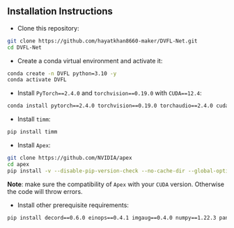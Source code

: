 
## Installation Instructions

- Clone this repository:
```bash
git clone https://github.com/hayatkhan8660-maker/DVFL-Net.git
cd DVFL-Net
```

- Create a conda virtual environment and activate it:

```bash
conda create -n DVFL python=3.10 -y
conda activate DVFL
```

- Install `PyTorch==2.4.0` and `torchvision==0.19.0` with `CUDA==12.4`:

```bash
conda install pytorch==2.4.0 torchvision==0.19.0 torchaudio==2.4.0 cudatoolkit=12.4 -c pytorch
```

- Install `timm`:

```bash
pip install timm
```

- Install `Apex`:

```bash
git clone https://github.com/NVIDIA/apex
cd apex
pip install -v --disable-pip-version-check --no-cache-dir --global-option="--cpp_ext" --global-option="--cuda_ext" ./
```
**Note**: make sure the compatibility of ``` Apex ``` with your ``` CUDA ``` version. Otherwise the code will throw errors.

- Install other prerequisite requirements:

```bash
pip install decord==0.6.0 einops==0.4.1 imgaug==0.4.0 numpy==1.22.3 pandas==1.4.2 Pillow==9.0.1 PyYAML==6.0 termcolor==2.3.0 thop yacs
```
